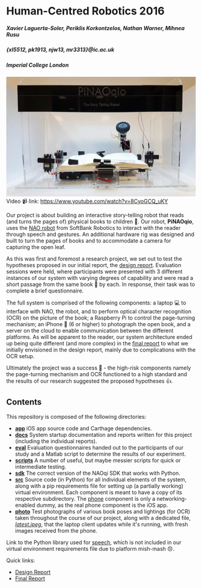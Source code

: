 # Human-Centred Robotics 2016

##### Xavier Laguerta-Soler, Periklis Korkontzelos, Nathan Warner, Mihnea Rusu
##### {xl5512, pk1913, njw13, mr3313}@ic.ac.uk
##### *Imperial College London*

[![PiNAOqio Page Turner](photo/project/page-turner.jpg)](https://www.youtube.com/watch?v=8CyoGCQ_uKY)
Video :video_camera: link: https://www.youtube.com/watch?v=8CyoGCQ_uKY

Our project is about building an interactive story-telling robot that reads (and turns the pages of) physical books to children :baby:. Our robot, **PiNAOqio**, uses the [NAO robot](https://www.ald.softbankrobotics.com/en/cool-robots/nao) from SoftBank Robotics to interact with the reader through speech and gestures. An additional hardware rig was designed and built to turn the pages of books and to accommodate a camera for capturing the open leaf. 

As this was first and foremost a research project, we set out to test the hypotheses proposed in our initial report, the [design report](docs/reports/design-report.pdf). Evaluation sessions were held, where participants were presented with 3 different instances of our system with varying degrees of capability and were read a short passage from the same book :book: by each. In response, their task was to complete a brief questionnaire.

The full system is comprised of the following components: a laptop :computer: to interface with NAO, the robot, and to perform optical character recognition (OCR) on the picture of the book; a Raspberry Pi to control the page-turning mechanism; an iPhone :iphone: (6 or higher) to photograph the open book, and a server on the cloud to enable communication between the different platforms. As will be apparent to the reader, our system architecture ended up being quite different (and more complex) in the [final report](docs/reports/final-report.pdf) to what we initially envisioned in the design report, mainly due to complications with the OCR setup.

Ultimately the project was a success :clap: - the high-risk components namely the page-turning mechanism and OCR functioned to a high standard and the results of our research suggested the proposed hypotheses :+1:.

## Contents

This repository is composed of the following directories:
  - **[app](app)** iOS app source code and Carthage dependencies.
  - **[docs](docs)** System startup documentation and reports written for this project (including the individual reports).
  - **[eval](eval)** Evaluation questionnaires handed out to the participants of our study and a Matlab script to determine the results of our experiment.
  - **[scripts](scripts)** A number of useful, but maybe messier scripts for quick or intermediate testing.
  - **[sdk](sdk)** The correct version of the NAOqi SDK that works with Python.
  - **[src](src)** Source code (in Python) for all individual elements of the system, along with a pip requirements file for setting up (a partially working) virtual environment. Each component is meant to have a copy of its respective subdirectory. The [phone](src/phone) component is only a networking-enabled dummy, as the real phone component is the iOS app.
  - **[photo](photo)** Test photographs of various book poses and lightings (for OCR) taken throughout the course of our project, along with a dedicated file, *[latest.jpeg](photo/latest.jpeg)*, that the laptop client updates while it's running, with fresh images received from the phone.

Link to the Python library used for [speech](https://pypi.python.org/pypi/SpeechRecognition/), which is not included in our virtual environment requirements file due to platform mish-mash :disappointed:.

Quick links:
  - [Design Report](docs/reports/design-report.pdf)
  - [Final Report](docs/reports/final-report.pdf)

